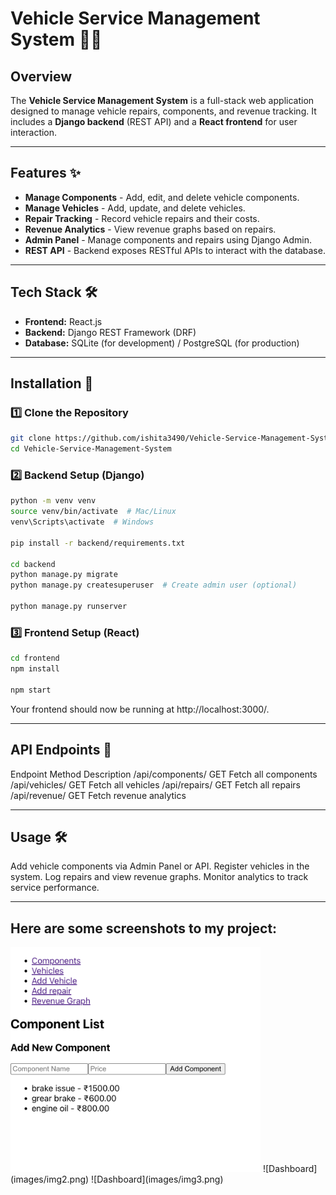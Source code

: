 # Vehicle Service Management System 🚗🔧

## Overview
The **Vehicle Service Management System** is a full-stack web application designed to manage vehicle repairs, components, and revenue tracking. It includes a **Django backend** (REST API) and a **React frontend** for user interaction.

---

## Features ✨
- **Manage Components** - Add, edit, and delete vehicle components.
- **Manage Vehicles** - Add, update, and delete vehicles.
- **Repair Tracking** - Record vehicle repairs and their costs.
- **Revenue Analytics** - View revenue graphs based on repairs.
- **Admin Panel** - Manage components and repairs using Django Admin.
- **REST API** - Backend exposes RESTful APIs to interact with the database.

---

## Tech Stack 🛠️
- **Frontend:** React.js
- **Backend:** Django REST Framework (DRF)
- **Database:** SQLite (for development) / PostgreSQL (for production)

---

## Installation 🚀

### 1️⃣ Clone the Repository
```bash
git clone https://github.com/ishita3490/Vehicle-Service-Management-System.git
cd Vehicle-Service-Management-System
```

### 2️⃣ Backend Setup (Django)
```bash
python -m venv venv
source venv/bin/activate  # Mac/Linux
venv\Scripts\activate  # Windows

pip install -r backend/requirements.txt

cd backend
python manage.py migrate
python manage.py createsuperuser  # Create admin user (optional)

python manage.py runserver
```

### 3️⃣ Frontend Setup (React)
```bash
cd frontend
npm install

npm start
```
Your frontend should now be running at http://localhost:3000/.


---


##  API Endpoints 🔌
Endpoint	Method	Description
/api/components/	GET	Fetch all components
/api/vehicles/	GET	Fetch all vehicles
/api/repairs/	GET	Fetch all repairs
/api/revenue/	GET	Fetch revenue analytics

---

## Usage 🛠️
Add vehicle components via Admin Panel or API.
Register vehicles in the system.
Log repairs and view revenue graphs.
Monitor analytics to track service performance.

---


## Here are some screenshots to my project:

<img src="images/img1.png" alt="Dashboard" width="400" />
![Dashboard](images/img2.png)
![Dashboard](images/img3.png)

